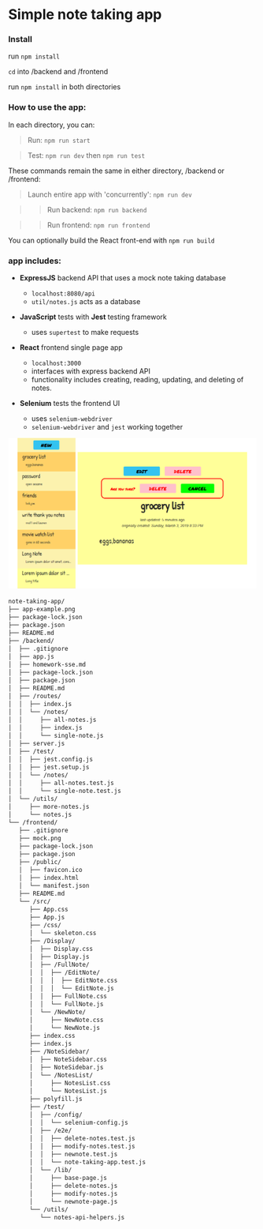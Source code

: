 # Simple note taking app

### Install

run `npm install`

`cd` into /backend and /frontend

run `npm install` in both directories

### How to use the app:

In each directory, you can:

> Run: `npm run start`

> Test: `npm run dev` then `npm run test`

These commands remain the same in either directory, /backend or /frontend:

> Launch entire app with 'concurrently':  `npm run dev`

>> Run backend: `npm run backend`

>> Run frontend: `npm run frontend`

You can optionally build the React front-end with `npm run build`

### app includes:

 - __ExpressJS__ backend API that uses a mock note taking database
    - `localhost:8080/api`
    - `util/notes.js` acts as a database

 - __JavaScript__ tests with __Jest__ testing framework
    - uses `supertest` to make requests
 - __React__ frontend single page app
    - `localhost:3000`
    - interfaces with express backend API
    - functionality includes creating, reading, updating, and deleting of notes.
 - __Selenium__ tests the frontend UI
    - uses `selenium-webdriver`
    - `selenium-webdriver` and `jest` working together

<img src="https://raw.githubusercontent.com/CoreyKovalik/note-taking-app/master/app-example.png" width="800">

```
note-taking-app/
├── app-example.png
├── package-lock.json
├── package.json
├── README.md
├── /backend/
│  ├── .gitignore
│  ├── app.js
│  ├── homework-sse.md
│  ├── package-lock.json
│  ├── package.json
│  ├── README.md
│  ├── /routes/
│  │  ├── index.js
│  │  └── /notes/
│  │     ├── all-notes.js
│  │     ├── index.js
│  │     └── single-note.js
│  ├── server.js
│  ├── /test/
│  │  ├── jest.config.js
│  │  ├── jest.setup.js
│  │  └── /notes/
│  │     ├── all-notes.test.js
│  │     └── single-note.test.js
│  └── /utils/
│     ├── more-notes.js
│     └── notes.js
└── /frontend/
   ├── .gitignore
   ├── mock.png
   ├── package-lock.json
   ├── package.json
   ├── /public/
   │  ├── favicon.ico
   │  ├── index.html
   │  └── manifest.json
   ├── README.md
   └── /src/
      ├── App.css
      ├── App.js
      ├── /css/
      │  └── skeleton.css
      ├── /Display/
      │  ├── Display.css
      │  ├── Display.js
      │  ├── /FullNote/
      │  │  ├── /EditNote/
      │  │  │  ├── EditNote.css
      │  │  │  └── EditNote.js
      │  │  ├── FullNote.css
      │  │  └── FullNote.js
      │  └── /NewNote/
      │     ├── NewNote.css
      │     └── NewNote.js
      ├── index.css
      ├── index.js
      ├── /NoteSidebar/
      │  ├── NoteSidebar.css
      │  ├── NoteSidebar.js
      │  └── /NotesList/
      │     ├── NotesList.css
      │     └── NotesList.js
      ├── polyfill.js
      ├── /test/
      │  ├── /config/
      │  │  └── selenium-config.js
      │  ├── /e2e/
      │  │  ├── delete-notes.test.js
      │  │  ├── modify-notes.test.js
      │  │  ├── newnote.test.js
      │  │  └── note-taking-app.test.js
      │  └── /lib/
      │     ├── base-page.js
      │     ├── delete-notes.js
      │     ├── modify-notes.js
      │     └── newnote-page.js
      └── /utils/
         └── notes-api-helpers.js
```